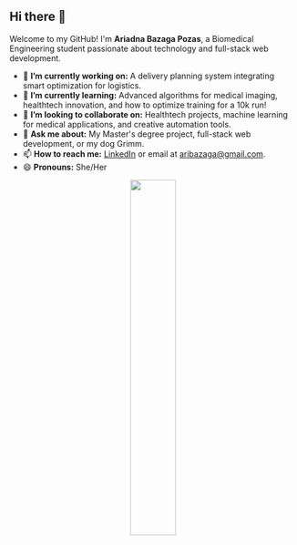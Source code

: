 ## Hi there 👋  

Welcome to my GitHub! I'm **Ariadna Bazaga Pozas**, a Biomedical Engineering student passionate about technology and full-stack web development.  

- 🔭 **I’m currently working on:** A delivery planning system integrating smart optimization for logistics.  
- 🌱 **I’m currently learning:** Advanced algorithms for medical imaging, healthtech innovation, and how to optimize training for a 10k run!  
- 👯 **I’m looking to collaborate on:** Healthtech projects, machine learning for medical applications, and creative automation tools.  
- 💬 **Ask me about:** My Master's degree project, full-stack web development, or my dog Grimm.  
- 📫 **How to reach me:** [LinkedIn](https://www.linkedin.com/in/aribazagapozas) or email at aribazaga@gmail.com.  
- 😄 **Pronouns:** She/Her  

<div align="center">
  <img src="https://github-readme-stats.vercel.app/api/top-langs/?username=aribaza" width="40%" />
</div>
